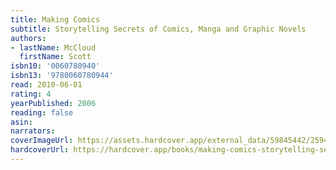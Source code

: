 ```yaml
---
title: Making Comics
subtitle: Storytelling Secrets of Comics, Manga and Graphic Novels
authors:
- lastName: McCloud
  firstName: Scott
isbn10: '0060780940'
isbn13: '9780060780944'
read: 2010-06-01
rating: 4
yearPublished: 2006
reading: false
asin:
narrators:
coverImageUrl: https://assets.hardcover.app/external_data/59845442/259429c698055e42a0608fe4e373179c31536fc5.jpeg
hardcoverUrl: https://hardcover.app/books/making-comics-storytelling-secrets-of-comics-manga-and-graphic-novels/editions/30439561
---
```

